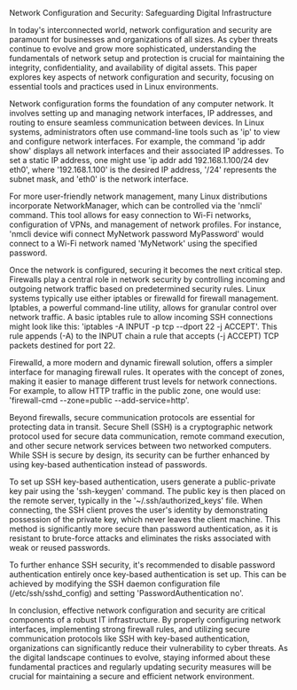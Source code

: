 Network Configuration and Security: Safeguarding Digital Infrastructure

In today's interconnected world, network configuration and security are paramount for businesses and organizations of all sizes. As cyber threats continue to evolve and grow more sophisticated, understanding the fundamentals of network setup and protection is crucial for maintaining the integrity, confidentiality, and availability of digital assets. This paper explores key aspects of network configuration and security, focusing on essential tools and practices used in Linux environments.

Network configuration forms the foundation of any computer network. It involves setting up and managing network interfaces, IP addresses, and routing to ensure seamless communication between devices. In Linux systems, administrators often use command-line tools such as 'ip' to view and configure network interfaces. For example, the command 'ip addr show' displays all network interfaces and their associated IP addresses. To set a static IP address, one might use 'ip addr add 192.168.1.100/24 dev eth0', where '192.168.1.100' is the desired IP address, '/24' represents the subnet mask, and 'eth0' is the network interface.

For more user-friendly network management, many Linux distributions incorporate NetworkManager, which can be controlled via the 'nmcli' command. This tool allows for easy connection to Wi-Fi networks, configuration of VPNs, and management of network profiles. For instance, 'nmcli device wifi connect MyNetwork password MyPassword' would connect to a Wi-Fi network named 'MyNetwork' using the specified password.

Once the network is configured, securing it becomes the next critical step. Firewalls play a central role in network security by controlling incoming and outgoing network traffic based on predetermined security rules. Linux systems typically use either iptables or firewalld for firewall management. Iptables, a powerful command-line utility, allows for granular control over network traffic. A basic iptables rule to allow incoming SSH connections might look like this: 'iptables -A INPUT -p tcp --dport 22 -j ACCEPT'. This rule appends (-A) to the INPUT chain a rule that accepts (-j ACCEPT) TCP packets destined for port 22.

Firewalld, a more modern and dynamic firewall solution, offers a simpler interface for managing firewall rules. It operates with the concept of zones, making it easier to manage different trust levels for network connections. For example, to allow HTTP traffic in the public zone, one would use: 'firewall-cmd --zone=public --add-service=http'.

Beyond firewalls, secure communication protocols are essential for protecting data in transit. Secure Shell (SSH) is a cryptographic network protocol used for secure data communication, remote command execution, and other secure network services between two networked computers. While SSH is secure by design, its security can be further enhanced by using key-based authentication instead of passwords.

To set up SSH key-based authentication, users generate a public-private key pair using the 'ssh-keygen' command. The public key is then placed on the remote server, typically in the '~/.ssh/authorized_keys' file. When connecting, the SSH client proves the user's identity by demonstrating possession of the private key, which never leaves the client machine. This method is significantly more secure than password authentication, as it is resistant to brute-force attacks and eliminates the risks associated with weak or reused passwords.

To further enhance SSH security, it's recommended to disable password authentication entirely once key-based authentication is set up. This can be achieved by modifying the SSH daemon configuration file (/etc/ssh/sshd_config) and setting 'PasswordAuthentication no'.

In conclusion, effective network configuration and security are critical components of a robust IT infrastructure. By properly configuring network interfaces, implementing strong firewall rules, and utilizing secure communication protocols like SSH with key-based authentication, organizations can significantly reduce their vulnerability to cyber threats. As the digital landscape continues to evolve, staying informed about these fundamental practices and regularly updating security measures will be crucial for maintaining a secure and efficient network environment.